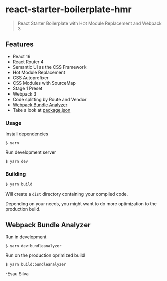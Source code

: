# react-starter-boilerplate-hmr

> React Starter Boilerplate with Hot Module Replacement and Webpack 3

## Features

 - React 16
 - React Router 4
 - Semantic UI as the CSS Framework
 - Hot Module Replacement
 - CSS Autoprefixer
 - CSS Modules with SourceMap
 - Stage 1 Preset
 - Webpack 3
 - Code splitting by Route and Vendor
 - [Webpack Bundle Analyzer](https://github.com/th0r/webpack-bundle-analyzer) 
 - Take a look at [package.json](https://github.com/esausilva/react-starter-boilerplate-hmr/blob/master/package.json)
 
### Usage

Install dependencies

```
$ yarn
```

Run development server

```
$ yarn dev
```

### Building

```
$ yarn build
```

Will create a `dist` directory containing your compiled code.

Depending on your needs, you might want to do more optimization to the production build.

## Webpack Bundle Analyzer

Run in development

```
$ yarn dev:bundleanalyzer
```

Run on the production oprimized build

```
$ yarn build:bundleanalyzer
```

-Esau Silva
